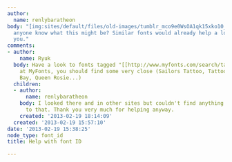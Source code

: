 ```yaml
---
author:
  name: renlybaratheon
body: "[img:sites/default/files/old-images/tumblr_mco9e0WsOA1qk15xko10_500_4715.jpg]\r\n\r\nPlease,
  anyone know what this might be? Similar fonts would already help a lot.\r\nThank
  you."
comments:
- author:
    name: Ryuk
  body: Have a look to fonts tagged "[[http://www.myfonts.com/search/tattoo|tattoo]]"
    at MyFonts, you should find some very close (Sailors Tattoo, Tattoo Girl, The
    Bay, Queen Rosie...)
  children:
  - author:
      name: renlybaratheon
    body: I looked there and in other sites but couldn't find anything very close
      to that. Thank you very much for helping anyway.
    created: '2013-02-19 18:14:09'
  created: '2013-02-19 15:57:10'
date: '2013-02-19 15:38:25'
node_type: font_id
title: Help with font ID

---
```

